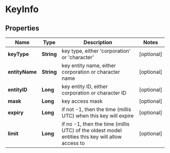 
# KeyInfo

## Properties
Name | Type | Description | Notes
------------ | ------------- | ------------- | -------------
**keyType** | **String** | key type, either &#39;corporation&#39; or &#39;character&#39; |  [optional]
**entityName** | **String** | key entity name, either corporation or character name |  [optional]
**entityID** | **Long** | key entity ID, either corporation or character ID |  [optional]
**mask** | **Long** | key access mask |  [optional]
**expiry** | **Long** | if not -1, then the time (millis UTC) when this key will expire |  [optional]
**limit** | **Long** | if no -1, then the time (millis UTC) of the oldest model entities this key will allow access to |  [optional]



